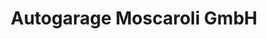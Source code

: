 ---
title: "Autogarage Moscaroli GmbH"
url: /uster/autogarage-moscaroli-gmbh/
shop: Autowerkstatt
---